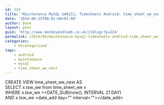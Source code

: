 ```yaml
---
id: 224
title: 'Maintenance MySQL &#8211; Timesheets Android: time_sheet_we_next'
date: '2014-06-23T08:01:08+01:00'
author: Dave
layout: post
guid: 'http://www.monkeyandlamb.co.uk/itblog/?p=224'
permalink: /2014/06/maintenance-mysql-timesheets-android-time_sheet_we_next/
categories:
    - Uncategorized
tags:
    - android
    - maintenance
    - mysql
    - time_sheet_we_next
---
```


CREATE VIEW time\_sheet\_we\_next AS  
SELECT x.tsw\_we from time\_sheet\_we x  
WHERE x.tsw\_we &gt;=DATE\_SUB(now(), INTERVAL 21 DAY)  
AND x.tsw\_we <date_add day="" interval=""></date_add>